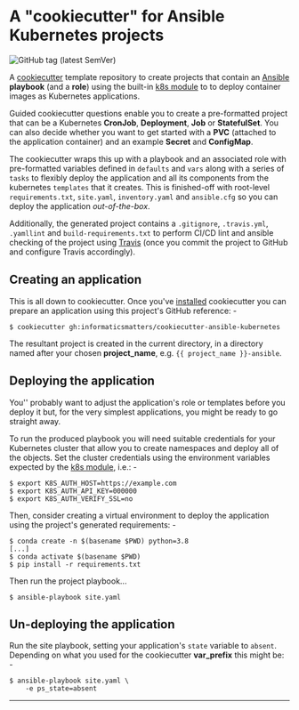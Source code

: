 # A "cookiecutter" for Ansible Kubernetes projects

![GitHub tag (latest SemVer)](https://img.shields.io/github/v/tag/informaticsmatters/cookiecutter-ansible-kubernetes)

A [cookiecutter] template repository to create projects that contain an
[Ansible] **playbook** (and a **role**) using the built-in [k8s module]
to to deploy container images as Kubernetes applications.

Guided cookiecutter questions enable you to create a pre-formatted project
that can be a Kubernetes **CronJob**, **Deployment**, **Job** or
**StatefulSet**. You can also decide whether you want to get started with
a **PVC** (attached to the application container) and an example **Secret** and
**ConfigMap**.

The cookiecutter wraps this up with a playbook and an associated role with
pre-formatted variables defined in `defaults` and `vars` along with a series of
`tasks` to flexibly deploy the application and all its components from the
kubernetes `templates` that it creates. This is finished-off
with root-level `requirements.txt`, `site.yaml`, `inventory.yaml` and
`ansible.cfg` so you can deploy the application *out-of-the-box*.

Additionally, the generated project contains a `.gitignore`, `.travis.yml`,
`.yamllint` and `build-requirements.txt` to perform CI/CD lint and ansible
checking of the project using [Travis] (once you commit the project to GitHub
and configure Travis accordingly).

## Creating an application
This is all down to cookiecutter. Once you've [installed] cookiecutter
you can prepare an application using this project's GitHub reference: -

    $ cookiecutter gh:informaticsmatters/cookiecutter-ansible-kubernetes

The resultant project is created in the current directory, in a directory
named after your chosen **project_name**, e.g. `{{ project_name }}-ansible`.

## Deploying the application
You'' probably want to adjust the application's role or templates before you
deploy it but, for the very simplest applications, you might be ready to go
straight away.
 
To run the produced playbook you will need suitable credentials for your
Kubernetes cluster that allow you to create namespaces and deploy all of
the objects. Set the cluster credentials using the environment variables
expected by the [k8s module], i.e.: -

    $ export K8S_AUTH_HOST=https://example.com
    $ export K8S_AUTH_API_KEY=000000
    $ export K8S_AUTH_VERIFY_SSL=no

Then, consider creating a virtual environment to deploy the application
using the project's generated requirements: -

    $ conda create -n $(basename $PWD) python=3.8
    [...]
    $ conda activate $(basename $PWD)
    $ pip install -r requirements.txt
    
Then run the project playbook...

    $ ansible-playbook site.yaml

## Un-deploying the application
Run the site playbook, setting your application's `state` variable to
`absent`. Depending on what you used for the cookiecutter **var_prefix**
this might be: -

    $ ansible-playbook site.yaml \
        -e ps_state=absent
    
---

[ansible]: https://github.com/ansible/ansible
[cookiecutter]: https://cookiecutter.readthedocs.io
[installed]: https://cookiecutter.readthedocs.io/en/1.7.2/installation.html
[k8s module]: https://docs.ansible.com/ansible/latest/modules/k8s_module.html
[travis]: https://travis-ci.com
